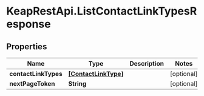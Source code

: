 # KeapRestApi.ListContactLinkTypesResponse

## Properties

Name | Type | Description | Notes
------------ | ------------- | ------------- | -------------
**contactLinkTypes** | [**[ContactLinkType]**](ContactLinkType.md) |  | [optional] 
**nextPageToken** | **String** |  | [optional] 


